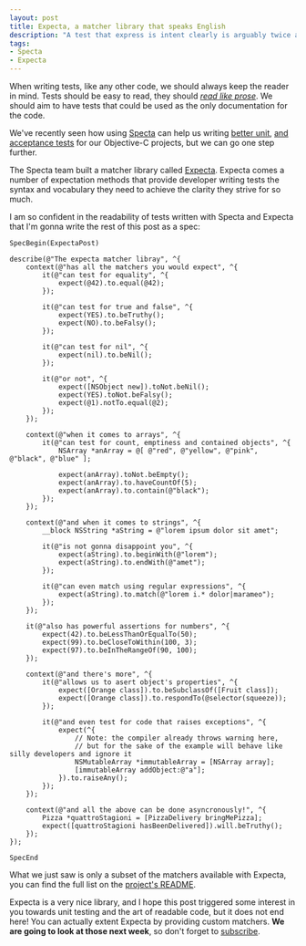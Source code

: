 ```yaml
---
layout: post
title: Expecta, a matcher library that speaks English
description: "A test that express is intent clearly is arguably twice as effective as one that doesn't. Writing test in an xSpec style is a good first step to express behaviour clearly, and when matched with a matcher library such as Expecta the results are test that are easy to read and reason about"
tags:
- Specta
- Expecta
---
```


When writing tests, like any other code, we should always keep the reader in mind. Tests should be easy to read, they should [_read like prose_](). We should aim to have tests that could be used as the only documentation for the code.

We've recently seen how using [Specta](https://github.com/specta/specta) can help us writing [better unit](http://www.mokacoding.com/blog/better-tests-with-specta), [and acceptance tests](http://www.mokacoding.com/blog/job-stories-acceptance-tests-with-kif-and-specta) for our Objective-C projects, but we can go one step further.

The Specta team built a matcher library called [Expecta](https://github.com/specta/expecta). Expecta comes a number of expectation methods that provide developer writing tests the syntax and vocabulary they need to achieve the clarity they strive for so much.

I am so confident in the readability of tests written with Specta and Expecta that I'm gonna write the rest of this post as a spec:

```objc
SpecBegin(ExpectaPost)

describe(@"The expecta matcher libray", ^{
    context(@"has all the matchers you would expect", ^{
        it(@"can test for equality", ^{
            expect(@42).to.equal(@42);
        });

        it(@"can test for true and false", ^{
            expect(YES).to.beTruthy();
            expect(NO).to.beFalsy();
        });

        it(@"can test for nil", ^{
            expect(nil).to.beNil();
        });

        it(@"or not", ^{
            expect([NSObject new]).toNot.beNil();
            expect(YES).toNot.beFalsy();
            expect(@1).notTo.equal(@2);
        });
    });

    context(@"when it comes to arrays", ^{
        it(@"can test for count, emptiness and contained objects", ^{
            NSArray *anArray = @[ @"red", @"yellow", @"pink", @"black", @"blue" ];

            expect(anArray).toNot.beEmpty();
            expect(anArray).to.haveCountOf(5);
            expect(anArray).to.contain(@"black");
        });
    });

    context(@"and when it comes to strings", ^{
        __block NSString *aString = @"lorem ipsum dolor sit amet";

        it(@"is not gonna disappoint you", ^{
            expect(aString).to.beginWith(@"lorem");
            expect(aString).to.endWith(@"amet");
        });

        it(@"can even match using regular expressions", ^{
            expect(aString).to.match(@"lorem i.* dolor|marameo");
        });
    });

    it(@"also has powerful assertions for numbers", ^{
        expect(42).to.beLessThanOrEqualTo(50);
        expect(99).to.beCloseToWithin(100, 3);
        expect(97).to.beInTheRangeOf(90, 100);
    });

    context(@"and there's more", ^{
        it(@"allows us to asert object's properties", ^{
            expect([Orange class]).to.beSubclassOf([Fruit class]);
            expect([Orange class]).to.respondTo(@selector(squeeze));
        });

        it(@"and even test for code that raises exceptions", ^{
            expect(^{
                // Note: the compiler already throws warning here,
                // but for the sake of the example will behave like silly developers and ignore it
                NSMutableArray *immutableArray = [NSArray array];
                [immutableArray addObject:@"a"];
            }).to.raiseAny();
        });
    });

    context(@"and all the above can be done asyncronously!", ^{
        Pizza *quattroStagioni = [PizzaDelivery bringMePizza];
        expect([quattroStagioni hasBeenDelivered]).will.beTruthy();
    });
});

SpecEnd
```

What we just saw is only a subset of the matchers available with Expecta, you can find the full list on the [project's README](https://github.com/specta/expecta#built-in-matchers).

Expecta is a very nice library, and I hope this post triggered some interest in you towards unit testing and the art of readable code, but it does not end here! You can actually extent Expecta by providing custom matchers. **We are going to look at those next week**, so don't forget to [subscribe](#subscribe).
